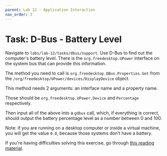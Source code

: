 ```yaml
---
parent: Lab 12 - Application Interaction
nav_order: 3
---
```


# Task: D-Bus - Battery Level

Navigate to `labs/lab-12/tasks/dbus/support`.
Use D-Bus to find out the computer's battery level.
There is the `org.freedesktop.UPower` interface on the system bus that can provide this information.
<!-- markdownlint-disable MD101 -->
The method you need to call is `org.freedesktop.DBus.Properties.Get` from the `/org/freedesktop/UPower/devices/DisplayDevice` object.
<!-- markdownlint-enable MD101 -->

This method needs 2 arguments: an interface name and a property name.
<!-- markdownlint-disable MD101 -->
Those should be `org.freedesktop.UPower.Device` and `Percentage` respectively.
<!-- markdownlint-enable MD101 -->

Then input all of the above into a `gdbus` call, which, if everything is correct, should output the battery percentage level as a number between 0 and 100.

Note: if you are running on a desktop computer or inside a virtual machine, you will get the value `0.0`, because those systems don't have a battery.

If you're having difficulties solving this exercise, go through [this reading material](../../reading/dbus.md).